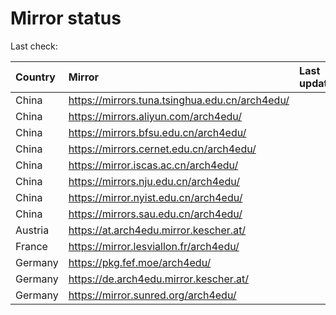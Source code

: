 <script src="./time.js"></script>
# Mirror status
Last check: <script type="text/javascript">localize(1735354146.639911);</script>

|Country|Mirror|Last update|
|:------|:-----|:----------|
|China|https://mirrors.tuna.tsinghua.edu.cn/arch4edu/|<script type="text/javascript">localize(1735281618);</script>|
|China|https://mirrors.aliyun.com/arch4edu/|<script type="text/javascript">localize(1735281618);</script>|
|China|https://mirrors.bfsu.edu.cn/arch4edu/|<script type="text/javascript">localize(1735281618);</script>|
|China|https://mirrors.cernet.edu.cn/arch4edu/|<script type="text/javascript">localize(1735281618);</script>|
|China|https://mirror.iscas.ac.cn/arch4edu/|<script type="text/javascript">localize(1735281618);</script>|
|China|https://mirrors.nju.edu.cn/arch4edu/|<script type="text/javascript">localize(1735281618);</script>|
|China|https://mirror.nyist.edu.cn/arch4edu/|<script type="text/javascript">localize(1735281618);</script>|
|China|https://mirrors.sau.edu.cn/arch4edu/|<script type="text/javascript">localize(1731653531);</script>|
|Austria|https://at.arch4edu.mirror.kescher.at/|<script type="text/javascript">localize(1735281618);</script>|
|France|https://mirror.lesviallon.fr/arch4edu/|<script type="text/javascript">localize(1735281618);</script>|
|Germany|https://pkg.fef.moe/arch4edu/|<script type="text/javascript">localize(1735281618);</script>|
|Germany|https://de.arch4edu.mirror.kescher.at/|<script type="text/javascript">localize(1735281618);</script>|
|Germany|https://mirror.sunred.org/arch4edu/|<script type="text/javascript">localize(1735281618);</script>|

<script src="./tablefilter/tablefilter.js"></script>
<script src="./table.js"></script>